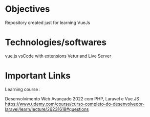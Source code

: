 # Objectives

Repository created just for learning VueJs

# Technologies/softwares

vue.js
vsCode with extensions Vetur and Live Server
 
# Important Links

Learning course :

Desenvolvimento Web Avançado 2022 com PHP, Laravel e Vue.JS <br>
https://www.udemy.com/course/curso-completo-do-desenvolvedor-laravel/learn/lecture/26231618#questions
